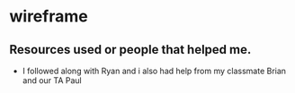 # wireframe

## Resources used or people that helped me.
- I followed along with Ryan and i also had help from my classmate Brian and our TA Paul
